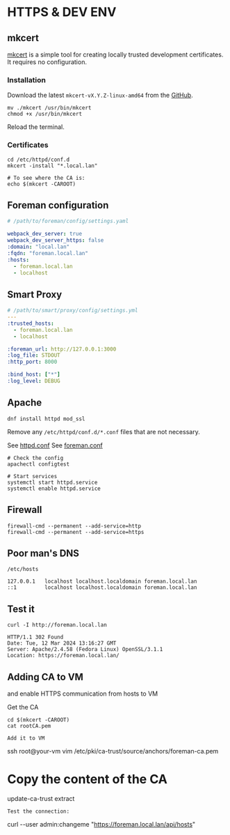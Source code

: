 # HTTPS & DEV ENV

## mkcert
[mkcert](https://github.com/FiloSottile/mkcert) is a simple tool for creating locally trusted development certificates. It requires no configuration.

### Installation
Download the latest `mkcert-vX.Y.Z-linux-amd64` from the [GitHub](https://github.com/FiloSottile/mkcert/releases).

```
mv ./mkcert /usr/bin/mkcert
chmod +x /usr/bin/mkcert
```

Reload the terminal.

### Certificates

```
cd /etc/httpd/conf.d
mkcert -install "*.local.lan"

# To see where the CA is:
echo $(mkcert -CAROOT)
```

## Foreman configuration

```yaml
# /path/to/foreman/config/settings.yaml

webpack_dev_server: true
webpack_dev_server_https: false
:domain: "local.lan"
:fqdn: "foreman.local.lan"
:hosts:
  - foreman.local.lan
  - localhost
```

## Smart Proxy

```yaml
# /path/to/smart/proxy/config/settings.yml
---
:trusted_hosts:
  - foreman.local.lan
  - localhost

:foreman_url: http://127.0.0.1:3000
:log_file: STDOUT
:http_port: 8000

:bind_host: ["*"]
:log_level: DEBUG
```

## Apache

```
dnf install httpd mod_ssl
```

Remove any `/etc/httpd/conf.d/*.conf` files that are not necessary.

See [httpd.conf](/data/httpd/httpd.conf)
See [foreman.conf](/data/httpd/foreman.conf)

```
# Check the config
apachectl configtest

# Start services
systemctl start httpd.service
systemctl enable httpd.service
```

## Firewall

```
firewall-cmd --permanent --add-service=http
firewall-cmd --permanent --add-service=https
```

## Poor man's DNS

`/etc/hosts`

```
127.0.0.1   localhost localhost.localdomain foreman.local.lan
::1         localhost localhost.localdomain foreman.local.lan

```

## Test it

```
curl -I http://foreman.local.lan

HTTP/1.1 302 Found
Date: Tue, 12 Mar 2024 13:16:27 GMT
Server: Apache/2.4.58 (Fedora Linux) OpenSSL/3.1.1
Location: https://foreman.local.lan/
```

## Adding CA to VM
and enable HTTPS communication from hosts to VM

Get the CA
```
cd $(mkcert -CAROOT)
cat rootCA.pem

Add it to VM
```
ssh root@your-vm
vim /etc/pki/ca-trust/source/anchors/foreman-ca.pem
# Copy the content of the CA

update-ca-trust extract
```
Test the connection:
```
curl --user admin:changeme "https://foreman.local.lan/api/hosts"
```

